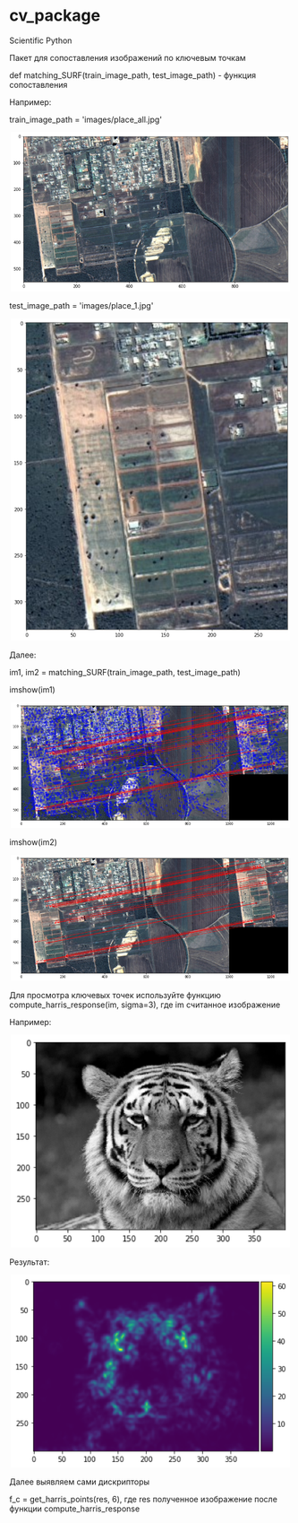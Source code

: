 # cv_package
Scientific Python


Пакет для сопоставления изображений по ключевым точкам


def matching_SURF(train_image_path, test_image_path) - функция сопоставления

Например:

train_image_path = 'images/place_all.jpg'

<p align="center">
  <img src="index1.png" width="500">
</p>

test_image_path = 'images/place_1.jpg'


<p align="center">
  <img src="index2.png" width="500">
</p>


Далее:

im1, im2 = matching_SURF(train_image_path, test_image_path)

imshow(im1)

<p align="center">
  <img src="index3.png" width="500">
</p>

imshow(im2)

<p align="center">
  <img src="index4.png" width="500">
</p>

Для просмотра ключевых точек используйте функцию
compute_harris_response(im, sigma=3), где im считанное изображение

Например:

<p align="center">
  <img src="index8.png" width="500">
</p>


Результат:

<p align="center">
  <img src="index9.png" width="500">
</p>

Далее выявляем сами дискрипторы

f_c = get_harris_points(res, 6), где res полученное изображение после функции compute_harris_response
